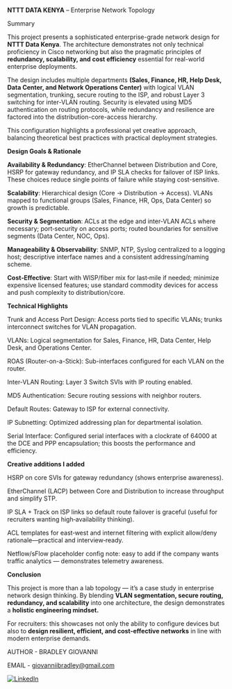 **NTTT DATA KENYA** – Enterprise Network Topology

Summary

This project presents a sophisticated enterprise-grade network design for **NTTT Data Kenya**. The architecture demonstrates not only technical proficiency in Cisco networking but also the pragmatic principles of **redundancy, scalability, and cost efficiency** essential for real-world enterprise deployments.

The design includes multiple departments **(Sales, Finance, HR, Help Desk, Data Center, and Network Operations Center)** with logical VLAN segmentation, trunking, secure routing to the ISP, and robust Layer 3 switching for inter-VLAN routing. Security is elevated using MD5 authentication on routing protocols, while redundancy and resilience are factored into the distribution-core-access hierarchy.

This configuration highlights a professional yet creative approach, balancing theoretical best practices with practical deployment strategies.


**Design Goals & Rationale**

**Availability & Redundancy**: EtherChannel between Distribution and Core, HSRP for gateway redundancy, and IP SLA checks for failover of ISP links. These choices reduce single points of failure while staying cost-sensitive.

**Scalability**: Hierarchical design (Core → Distribution → Access). VLANs mapped to functional groups (Sales, Finance, HR, Ops, Data Center) so growth is predictable.

**Security & Segmentation**: ACLs at the edge and inter‑VLAN ACLs where necessary; port‑security on access ports; routed boundaries for sensitive segments (Data Center, NOC, Ops).

**Manageability & Observability**: SNMP, NTP, Syslog centralized to a logging host; descriptive interface names and a consistent addressing/naming scheme.

**Cost‑Effective**: Start with WISP/fiber mix for last‑mile if needed; minimize expensive licensed features; use standard commodity devices for access and push complexity to distribution/core.


**Technical Highlights**

Trunk and Access Port Design: Access ports tied to specific VLANs; trunks interconnect switches for VLAN propagation.

VLANs: Logical segmentation for Sales, Finance, HR, Data Center, Help Desk, and Operations Center.

ROAS (Router-on-a-Stick): Sub-interfaces configured for each VLAN on the router.

Inter-VLAN Routing: Layer 3 Switch SVIs with IP routing enabled.

MD5 Authentication: Secure routing sessions with neighbor routers.

Default Routes: Gateway to ISP for external connectivity.

IP Subnetting: Optimized addressing plan for departmental isolation.

Serial Interface: Configured serial interfaces with a clockrate of 64000 at the DCE and PPP encapsulation; this boosts the performance and efficiency. 


**Creative additions I added**

HSRP on core SVIs for gateway redundancy (shows enterprise awareness).

EtherChannel (LACP) between Core and Distribution to increase throughput and simplify STP.

IP SLA + Track on ISP links so default route failover is graceful (useful for recruiters wanting high‑availability thinking).

ACL templates for east‑west and internet filtering with explicit allow/deny rationale—practical and interview‑ready.

Netflow/sFlow placeholder config note: easy to add if the company wants traffic analytics — demonstrates telemetry awareness.


**Conclusion**

This project is more than a lab topology — it’s a case study in enterprise network design thinking. By blending **VLAN segmentation, secure routing, redundancy, and scalability** into one architecture, the design demonstrates a **holistic engineering mindset.**

For recruiters: this showcases not only the ability to configure devices but also to **design resilient, efficient, and cost-effective networks** in line with modern enterprise demands.

AUTHOR - BRADLEY GIOVANNI

EMAIL - giovanniibradley@gmail.com

 [![LinkedIn](https://img.shields.io/badge/LinkedIn-Connect-blue?style=for-the-badge&logo=linkedin)](https://www.linkedin.com/in/bradley-giovanniii293) 
